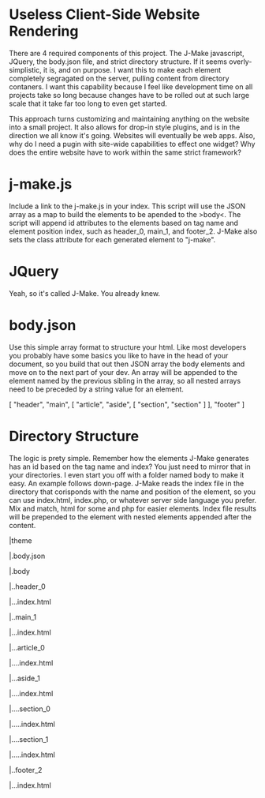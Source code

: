 # Useless Client-Side Website Rendering

There are 4 required components of this project. The J-Make javascript, JQuery, the body.json file, and strict directory structure. If it seems overly-simplistic, it is, and on purpose. I want this to make each element completely segragated on the server, pulling content from directory contaners. I want this capability because I feel like development time on all projects take so long because changes have to be rolled out at such large scale that it take far too long to even get started.

This approach turns customizing and maintaining anything on the website into a small project. It also allows for drop-in style plugins, and is in the direction we all know it's going. Websites will eventually be web apps. Also, why do I need a pugin with site-wide capabilities to effect one widget? Why does the entire website have to work within the same strict framework?

# j-make.js

Include a link to the j-make.js in your index. This script will use the JSON array as a map to build the elements to be apended to the &gt;body&lt;.
The script will append id attributes to the elements based on tag name and element position index, such as header_0, main_1, and footer_2. J-Make also sets the class attribute for each generated element to "j-make".

# JQuery

Yeah, so it's called J-Make. You already knew.

# body.json

Use this simple array format to structure your html. Like most developers you probably have some basics you like to have in the head of your document, so you build that out then JSON array the body elements and move on to the next part of your dev. An array will be appended to the element named by the previous sibling in the array, so all nested arrays need to be preceded by a string value for an element.

[
 "header",
 "main",
 [
  "article",
  "aside",
  [
   "section",
   "section"
  ]
 ],
 "footer"
]

# Directory Structure

The logic is prety simple. Remember how the elements J-Make generates has an id based on the tag name and index? You just need to mirror that in your directories. I even start you off with a folder named body to make it easy. An example follows down-page. J-Make reads the index file in the directory that corisponds with the name and position of the element, so you can use index.html, index.php, or whatever server side language you prefer. Mix and match, html for some and php for easier elements. Index file results will be prepended to the element with nested elements appended after the content.

|theme

|.body.json

|.body

|..header_0

|...index.html

|..main_1

|...index.html

|...article_0

|....index.html

|...aside_1

|....index.html

|....section_0

|.....index.html

|....section_1

|.....index.html

|..footer_2

|...index.html
